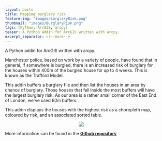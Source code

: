 ```yaml
---
layout: posts
title: Mapping burglary risk
feature-img: "images/BurglaryRisk.png"
thumbnail: "images/BurglaryRisk.png"
tags: [Python, ArcGIS, arcpy]
teaser: A Python addin for ArcGIS written with arcpy.
excerpt_separator: <!--more-->
---
```


A Python addin for ArcGIS written with arcpy.
<!--more-->


Manchester police, based on work by a variety of people, have found that in general, if somewhere is burgled, there is an increased risk of burglary for the houses within 400m of the burgled house for up to 4 weeks. This is known as the Trafford Model.

This addin buffers a burglary file and then list the houses in an area by chance of burglary. Those houses that fall inside the most buffers will have the largest burglary risk. As our area is a rather small corner of the East End of London, we've used 80m buffers.

This addin displays the houses with the highest risk as a choropleth map, coloured by risk, and an associated sorted table.

<p align="center">
  <img src="/images/BurglaryRisk.png">
</p>

More information can be found in the [**Github repository**](https://github.com/mednche/AdvancedProgrammingSkills/tree/master/AddinArcGIS)
